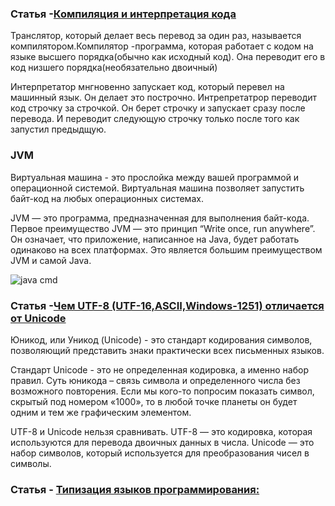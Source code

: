 ### Статья -[Компиляция и интерпретация кода](https://ru.hexlet.io/blog/posts/kompilyatsiya-i-interpretatsiya-koda-chto-eto-takoe-i-v-chem-raznitsa#:~:text=Компилятор%20и%20интерпретатор%20делают%20одну,нужен%20при%20каждом%20запуске%20программы.)

Транслятор, который делает весь перевод за один раз, называется компилятором.Компилятор -программа, которая работает с кодом на языке высшего порядка(обычно как исходный код).
Она переводит его в код низшего порядка(необязательно двоичный)

Интерпретатор мнгновенно запускает код, который перевел на машинный язык. Он делает это построчно. Интрепретатрор переводит код строчку за строчкой. Он берет строчку и запускает сразу после перевода.
И переводит следующую строчку только после того как запустил предыдщую.

### JVM 

Виртуальная машина - это прослойка между вашей программой и операционной системой. Виртуальная машина позволяет запустить байт-код на любых операционных системах. 

JVM — это программа, предназначенная для выполнения байт-кода. Первое преимущество JVM — это принцип “Write once, run anywhere”. Он означает, что приложение, написанное на Java, будет работать одинаково на всех платформах. Это является большим преимуществом JVM и самой Java.

![java cmd](https://user-images.githubusercontent.com/97846877/233672634-eb2a7582-aee2-4463-b725-1f4de3cb3ee6.jpg)

### Статья -[Чем UTF-8 (UTF-16,ASCII,Windows-1251) отличается от Unicode](https://developer.roman.grinyov.name/blog/104)

Юникод, или Уникод (Unicode) - это стандарт кодирования символов, позволяющий представить знаки практически всех письменных языков.

Стандарт Unicode - это не определенная кодировка, а именно набор правил. Суть юникода – связь символа и определенного числа без возможного повторения. Если мы кого-то попросим показать символ, скрытый под номером «1000», то в любой точке планеты он будет одним и тем же графическим элементом.

UTF-8 и Unicode нельзя сравнивать. UTF-8 — это кодировка, которая используются для перевода двоичных данных в числа. Unicode — это набор символов, который используется для преобразования чисел в символы.

### Статья - [Типизация языков программирования:](https://tproger.ru/explain/tipizacija-jazykov-programmirovanija-razbiraemsja-v-osnovah/)
